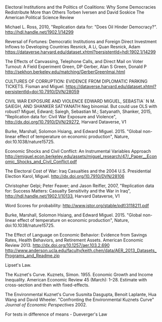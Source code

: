 Electoral Institutions and the Politics of Coalitions: Why Some Democracies Redistribute More than Others
Torben Iversen and David Soskice The American Political Science Review

Michael L. Ross, 2010, "Replication data for: "Does Oil Hinder Democracy?". http://hdl.handle.net/1902.1/14299

Reversal of Fortunes: Democratic Institutions and Foreign Direct Investment Inflows to Developing Countries
Resnick, A Li, Quan Resnick, Adam https://dataverse.harvard.edu/dataset.xhtml?persistentId=hdl:1902.1/14299

The Effects of Canvassing, Telephone Calls, and Direct Mail on Voter Turnout: A Field Experiment
Green, DP Gerber, Alan S Green, Donald P
http://sekhon.berkeley.edu/matching/GerberGreenImai.html

CULTURES OF CORRUPTION: EVIDENCE FROM DIPLOMATIC PARKING TICKETS. Fisman and Miguel.
https://dataverse.harvard.edu/dataset.xhtml?persistentId=doi:10.7910/DVN/28059

CIVIL WAR EXPOSURE AND VIOLENCE EDWARD MIGUEL, SEBASTIA´ N M. SAIEGH, AND SHANKER SATYANATH
Neg binomial. But could use OLS with robust?
Miguel, Edward; Saiegh, Sebastian M.; Satyanath, Shanker, 2015, "Replication data for: Civil War Exposure and Violence", http://dx.doi.org/10.7910/DVN/29272, Harvard Dataverse, V1

Burke, Marshall, Solomon Hsiang, and Edward Miguel. 2015.
"Global non-linear effect of temperature on economic production", Nature,
doi:10.1038/nature15725.

Economic Shocks and Civil Conflict: An Instrumental Variables Approach
http://emiguel.econ.berkeley.edu/assets/miguel_research/47/_Paper__Economic_Shocks_and_Civil_Conflict.pdf

The Electoral Cost of War: Iraq Casualties and the 2004 U.S. Presidential Election
Karol, Miguel. http://dx.doi.org/10.7910/DVN/28106

Christopher Gelpi; Peter Feaver; and Jason Reifler, 2007,
"Replication data for: Success Matters: Casualty Sensitivity and the War in Iraq",
http://hdl.handle.net/1902.1/10133, Harvard Dataverse, V1

Word Scores for probability: http://www.jstor.org/stable/pdf/3118211.pdf

Burke, Marshall, Solomon Hsiang, and Edward Miguel. 2015.
"Global non-linear effect of temperature on economic production", Nature, doi:10.1038/nature15725.

The Effect of Language on Economic Behavior: Evidence from Savings Rates, Health Behaviors, and Retirement Assets. American Economic Review 2013. http://dx.doi.org/10.1257/aer.103.2.690
http://www.anderson.ucla.edu/faculty/keith.chen/data/AER_2013_Datasets_Programs_and_Readme.zip

Lipset's Law.

The Kuznet's Curve. Kuznets, Simon. 1955. Economic Growth and Income Inequality. American Economic Review 45 (March): 1–28. Estimate with cross-section and then with fixed-effects.

The Environmental Kuznet's Curve
Susmita Dasgupta, Benoit Laplante, Hua Wang and David Wheeler.
"Confronting the Environmental Kuznets Curve" *Journal of Economic Perspectives* 2002.

For tests in difference of means - Dueverger's Law
